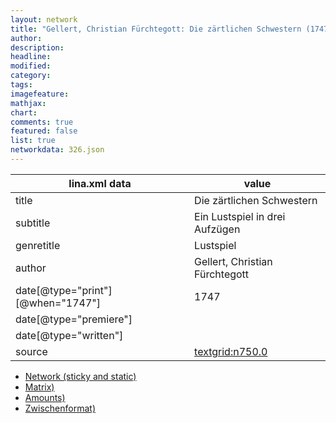 ```yaml
---
layout: network
title: "Gellert, Christian Fürchtegott: Die zärtlichen Schwestern (1747)"
author:
description:
headline:
modified:
category:
tags:
imagefeature: 
mathjax: 
chart: 
comments: true
featured: false
list: true
networkdata: 326.json
---
```

lina.xml data  | value
------------- | -------------
title|Die zärtlichen Schwestern
subtitle|Ein Lustspiel in drei Aufzügen
genretitle|Lustspiel
author|Gellert, Christian Fürchtegott
date[@type="print"][@when="1747"]|1747
date[@type="premiere"]|
date[@type="written"]|
source|[textgrid:n750.0](https://textgridlab.org/1.0/tgcrud-public/rest/textgrid:n750.0/data)



* [Network (sticky and static)](/linas/network326)
* [Matrix)](/linas/matrix326)
* [Amounts)](/linas/amount326)
* [Zwischenformat)](/linas/lina326 )
